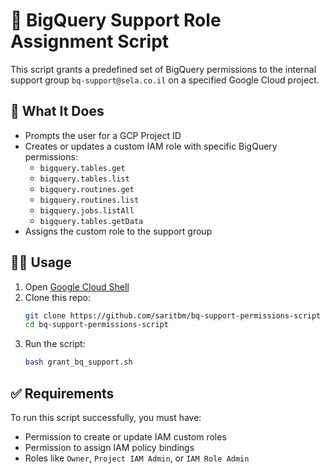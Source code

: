 # 🚀 BigQuery Support Role Assignment Script

This script grants a predefined set of BigQuery permissions to the internal support group `bq-support@sela.co.il` on a specified Google Cloud project.

## 📄 What It Does

- Prompts the user for a GCP Project ID
- Creates or updates a custom IAM role with specific BigQuery permissions:
  - `bigquery.tables.get`
  - `bigquery.tables.list`
  - `bigquery.routines.get`
  - `bigquery.routines.list`
  - `bigquery.jobs.listAll`
  - `bigquery.tables.getData`
- Assigns the custom role to the support group

## 🧑‍💻 Usage

1. Open [Google Cloud Shell](https://shell.cloud.google.com/)
2. Clone this repo:
   ```bash
   git clone https://github.com/saritbm/bq-support-permissions-script
   cd bq-support-permissions-script
   ```
3. Run the script:
   ```bash
   bash grant_bq_support.sh
   ```

## ✅ Requirements

To run this script successfully, you must have:
- Permission to create or update IAM custom roles
- Permission to assign IAM policy bindings
- Roles like `Owner`, `Project IAM Admin`, or `IAM Role Admin`

